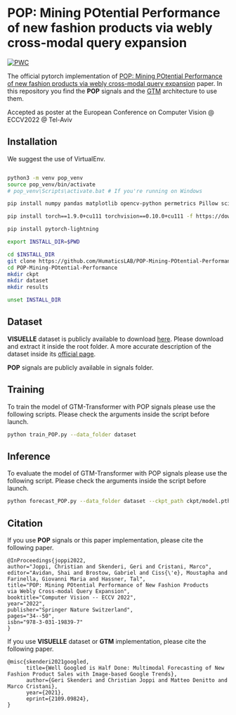 
# POP: Mining POtential Performance of new fashion products via webly cross-modal query expansion

[![PWC](https://img.shields.io/endpoint.svg?url=https://paperswithcode.com/badge/pop-mining-potential-performance-of-new/new-product-sales-forecasting-on-visuelle)](https://paperswithcode.com/sota/new-product-sales-forecasting-on-visuelle?p=pop-mining-potential-performance-of-new)

The official pytorch implementation of [POP: Mining POtential Performance of new fashion products via webly cross-modal query expansion](https://arxiv.org/abs/2207.11001) paper. In this repository you find the **POP** signals and the [GTM](https://github.com/HumaticsLAB/GTM-Transformer) architecture to use them.

Accepted as poster at the European Conference on Computer Vision @ ECCV2022 @ Tel-Aviv

## Installation

We suggest the use of VirtualEnv.

```bash

python3 -m venv pop_venv
source pop_venv/bin/activate
# pop_venv\Scripts\activate.bat # If you're running on Windows

pip install numpy pandas matplotlib opencv-python permetrics Pillow scikit-image scikit-learn scipy tqdm transformers fairseq wandb

pip install torch==1.9.0+cu111 torchvision==0.10.0+cu111 -f https://download.pytorch.org/whl/torch_stable.html

pip install pytorch-lightning

export INSTALL_DIR=$PWD

cd $INSTALL_DIR
git clone https://github.com/HumaticsLAB/POP-Mining-POtential-Performance.git
cd POP-Mining-POtential-Performance
mkdir ckpt
mkdir dataset
mkdir results

unset INSTALL_DIR
```

## Dataset

**VISUELLE** dataset is publicly available to download [here](https://forms.gle/cVGQAmxhHf7eRJ937). Please download and extract it inside the root folder. A more accurate description of the dataset inside its [official page](https://humaticslab.github.io/forecasting/visuelle).  

**POP** signals are publicly available in signals folder. 

## Training
To train the model of GTM-Transformer with POP signals please use the following scripts. Please check the arguments inside the script before launch.

```bash
python train_POP.py --data_folder dataset
```
## Inference
To evaluate the model of GTM-Transformer with POP signals please use the following script. Please check the arguments inside the script before launch.

```bash
python forecast_POP.py --data_folder dataset --ckpt_path ckpt/model.pth
```

## Citation

If you use **POP** signals or this paper implementation, please cite the following paper.

```
@InProceedings{joppi2022,
author="Joppi, Christian and Skenderi, Geri and Cristani, Marco",
editor="Avidan, Shai and Brostow, Gabriel and Ciss{\'e}, Moustapha and Farinella, Giovanni Maria and Hassner, Tal",
title="POP: Mining POtential Performance of New Fashion Products via Webly Cross-modal Query Expansion",
booktitle="Computer Vision -- ECCV 2022",
year="2022",
publisher="Springer Nature Switzerland",
pages="34--50",
isbn="978-3-031-19839-7"
}
```

If you use **VISUELLE** dataset or **GTM** implementation, please cite the following paper.


```
@misc{skenderi2021googled,
      title={Well Googled is Half Done: Multimodal Forecasting of New Fashion Product Sales with Image-based Google Trends}, 
      author={Geri Skenderi and Christian Joppi and Matteo Denitto and Marco Cristani},
      year={2021},
      eprint={2109.09824},
}
```
